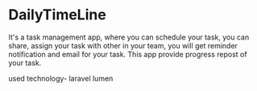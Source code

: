 # DailyTimeLine
It's a task management app, where you can schedule your task, you can share, assign your task with other in your team, you will get reminder notification and email for your task. This app provide progress repost of your task.

used technology- laravel lumen
